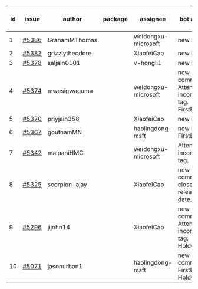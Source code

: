 | id | issue | author | package | assignee | bot advice | created date of issue | target release date | date from target |
| ------ | ------ | ------ | ------ | ------ | ------ | ------ | ------ | :-----: |
| 1 | [#5386](https://github.com/Azure/sdk-release-request/issues/5386) | GrahamMThomas |  | weidongxu-microsoft | new issue. | 07-30 | 08-23 |  |
| 2 | [#5382](https://github.com/Azure/sdk-release-request/issues/5382) | grizzlytheodore |  | XiaofeiCao | new issue. | 07-30 | 08-23 |  |
| 3 | [#5378](https://github.com/Azure/sdk-release-request/issues/5378) | saljain0101 |  | v-hongli1 | new issue. | 07-26 | 08-22 |  |
| 4 | [#5374](https://github.com/Azure/sdk-release-request/issues/5374) | mwesigwaguma |  | weidongxu-microsoft | new comment. Attention to inconsistent tag. FirstBeta. | 07-24 | 07-26 |  |
| 5 | [#5370](https://github.com/Azure/sdk-release-request/issues/5370) | priyjain358 |  | XiaofeiCao | new issue. | 07-24 | 08-22 |  |
| 6 | [#5367](https://github.com/Azure/sdk-release-request/issues/5367) | gouthamMN |  | haolingdong-msft | new issue. FirstBeta. | 07-23 | 07-26 |  |
| 7 | [#5342](https://github.com/Azure/sdk-release-request/issues/5342) | malpaniHMC |  | weidongxu-microsoft | Attention to inconsistent tag. | 07-18 | 08-23 |  |
| 8 | [#5325](https://github.com/Azure/sdk-release-request/issues/5325) | scorpion-ajay |  | XiaofeiCao | new comment. close to release date. | 07-09 | 07-31 | 0 |
| 9 | [#5296](https://github.com/Azure/sdk-release-request/issues/5296) | jijohn14 |  | XiaofeiCao | new comment. Attention to inconsistent tag. HoldOn. | 06-25 | 07-26 |  |
| 10 | [#5071](https://github.com/Azure/sdk-release-request/issues/5071) | jasonurban1 |  | haolingdong-msft | new comment. FirstBeta. HoldOn. | 03-22 | 05-24 |  |
